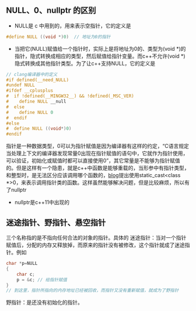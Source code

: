 ## NULL、0、nullptr 的区别
- NULL是 c 中用到的，用来表示空指针，它的定义是
```c
#define NULL ((void *)0)  // 地址为0的指针
```

- 当把它(NULL)赋值给一个指针时，实际上是将地址为0的、类型为(void *)的指针，隐式转换成相应的类型，然后赋值给指针变量。而c++不允许(void *)隐式转换成其他指针类型。为了让c++支持NULL，它的定义是
```c++
// clang编译器中的定义
#if defined(__need_NULL)
#undef NULL
#ifdef __cplusplus
#  if !defined(__MINGW32__) && !defined(_MSC_VER)
#    define NULL __null
#  else
#    define NULL 0
#  endif
#else
#  define NULL ((void*)0)
#endif
```
指针是一种数据类型，0可以为指针赋值是因为编译器有这样的约定，“C语言规定当处理上下文的编译器发现常量0出现在指针赋值的语句中，它就作为指针使用，可以验证，初始化或赋值时都可以直接使用0”，其它常量是不能够为指针赋值的。但是这样有一个隐患，就是c++中函数是能够重载的，当形参中有指针类型，和整型时，是无法区分应该调用哪个函数的，[blog](http://www.cnblogs.com/porter/p/3611718.html)提出使用static_cast<class *>0，来表示调用指针类的函数。这样虽然能够解决问题，但是比较麻烦，所以有了nullptr

- nullptr是c++11中出现的


## 迷途指针、野指针、悬空指针
三个名称指的是不指向任何合法的对象的指针。具体的
迷途指针：当对一个指针赋值后，分配的内存又释放掉，而原来的指针没有被修改，这个指针就成了迷途指针。例如
```c++
char *p=NULL
{
    char c;
    p = &c; // 给指针赋值
}
// 到这里，指针所指向的内存地址已经被回收，而指针又没有重新赋值，就成为了野指针
```
野指针：是还没有初始化的指针。